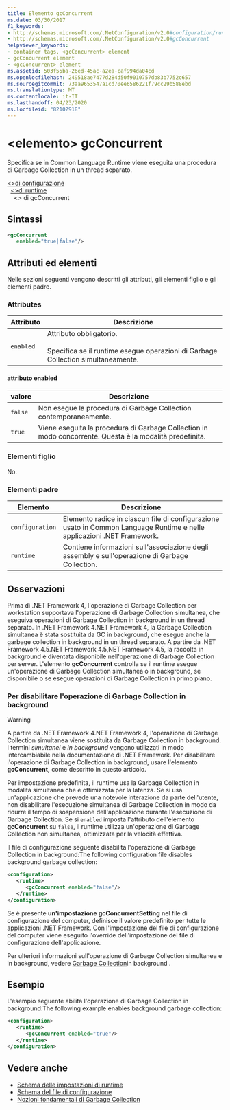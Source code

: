 ```yaml
---
title: Elemento gcConcurrent
ms.date: 03/30/2017
f1_keywords:
- http://schemas.microsoft.com/.NetConfiguration/v2.0#configuration/runtime/gcConcurrent
- http://schemas.microsoft.com/.NetConfiguration/v2.0#gcConcurrent
helpviewer_keywords:
- container tags, <gcConcurrent> element
- gcConcurrent element
- <gcConcurrent> element
ms.assetid: 503f55ba-26ed-45ac-a2ea-caf994da04cd
ms.openlocfilehash: 249518ae7477d284d50f9010757db83b7752c657
ms.sourcegitcommit: 73aa9653547a1cd70ee6586221f79cc29b588ebd
ms.translationtype: MT
ms.contentlocale: it-IT
ms.lasthandoff: 04/23/2020
ms.locfileid: "82102918"
---
```

# <a name="gcconcurrent-element"></a>\<elemento> gcConcurrent

Specifica se in Common Language Runtime viene eseguita una procedura di Garbage Collection in un thread separato.

[\<>di configurazione](../configuration-element.md)\
&nbsp;&nbsp;[\<>di runtime](runtime-element.md)\
&nbsp;&nbsp;&nbsp;&nbsp;\<> di gcConcurrent

## <a name="syntax"></a>Sintassi

```xml
<gcConcurrent
   enabled="true|false"/>
```

## <a name="attributes-and-elements"></a>Attributi ed elementi

Nelle sezioni seguenti vengono descritti gli attributi, gli elementi figlio e gli elementi padre.

### <a name="attributes"></a>Attributes

|Attributo|Descrizione|
|---------------|-----------------|
|`enabled`|Attributo obbligatorio.<br /><br />Specifica se il runtime esegue operazioni di Garbage Collection simultaneamente.|

#### <a name="enabled-attribute"></a>attributo enabled

|valore|Descrizione|
|-----------|-----------------|
|`false`|Non esegue la procedura di Garbage Collection contemporaneamente.|
|`true`|Viene eseguita la procedura di Garbage Collection in modo concorrente. Questa è la modalità predefinita.|

### <a name="child-elements"></a>Elementi figlio

No.

### <a name="parent-elements"></a>Elementi padre

|Elemento|Descrizione|
|-------------|-----------------|
|`configuration`|Elemento radice in ciascun file di configurazione usato in Common Language Runtime e nelle applicazioni .NET Framework.|
|`runtime`|Contiene informazioni sull'associazione degli assembly e sull'operazione di Garbage Collection.|

## <a name="remarks"></a>Osservazioni

Prima di .NET Framework 4, l'operazione di Garbage Collection per workstation supportava l'operazione di Garbage Collection simultanea, che eseguiva operazioni di Garbage Collection in background in un thread separato. In .NET Framework 4.NET Framework 4, la Garbage Collection simultanea è stata sostituita da GC in background, che esegue anche la garbage collection in background in un thread separato. A partire da .NET Framework 4.5.NET Framework 4.5,NET Framework 4.5, la raccolta in background è diventata disponibile nell'operazione di Garbage Collection per server. L'elemento **gcConcurrent** controlla se il runtime esegue un'operazione di Garbage Collection simultanea o in background, se disponibile o se esegue operazioni di Garbage Collection in primo piano.

### <a name="to-disable-background-garbage-collection"></a>Per disabilitare l'operazione di Garbage Collection in background

> [!WARNING]
> A partire da .NET Framework 4.NET Framework 4, l'operazione di Garbage Collection simultanea viene sostituita da Garbage Collection in background. I termini *simultanei* e *in background* vengono utilizzati in modo intercambiabile nella documentazione di .NET Framework. Per disabilitare l'operazione di Garbage Collection in background, usare l'elemento **gcConcurrent,** come descritto in questo articolo.

Per impostazione predefinita, il runtime usa la Garbage Collection in modalità simultanea che è ottimizzata per la latenza. Se si usa un'applicazione che prevede una notevole interazione da parte dell'utente, non disabilitare l'esecuzione simultanea di Garbage Collection in modo da ridurre il tempo di sospensione dell'applicazione durante l'esecuzione di Garbage Collection. Se si `enabled` imposta l'attributo dell'elemento **gcConcurrent** su `false`, il runtime utilizza un'operazione di Garbage Collection non simultanea, ottimizzata per la velocità effettiva.

Il file di configurazione seguente disabilita l'operazione di Garbage Collection in background:The following configuration file disables background garbage collection:

```xml
<configuration>
   <runtime>
      <gcConcurrent enabled="false"/>
   </runtime>
</configuration>
```

Se è presente **un'impostazione gcConcurrentSetting** nel file di configurazione del computer, definisce il valore predefinito per tutte le applicazioni .NET Framework. Con l'impostazione del file di configurazione del computer viene eseguito l'override dell'impostazione del file di configurazione dell'applicazione.

Per ulteriori informazioni sull'operazione di Garbage Collection simultanea e in background, vedere [Garbage Collection](../../../../standard/garbage-collection/background-gc.md)in background .

## <a name="example"></a>Esempio

L'esempio seguente abilita l'operazione di Garbage Collection in background:The following example enables background garbage collection:

```xml
<configuration>
   <runtime>
      <gcConcurrent enabled="true"/>
   </runtime>
</configuration>
```

## <a name="see-also"></a>Vedere anche

- [Schema delle impostazioni di runtime](index.md)
- [Schema del file di configurazione](../index.md)
- [Nozioni fondamentali di Garbage Collection](../../../../standard/garbage-collection/fundamentals.md)
